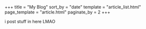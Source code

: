 +++
title = "My Blog"
sort_by = "date"
template = "article_list.html"
page_template = "article.html"
paginate_by = 2
+++

i post stuff in here LMAO
